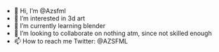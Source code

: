 - 👋 Hi, I’m @Azsfml
- 👀 I’m interested in 3d art
- 🌱 I’m currently learning blender
- 💞️ I’m looking to collaborate on nothing atm, since not skilled enough
- 📫 How to reach me Twitter: @AZSFML

<!---
Azsfml/Azsfml is a ✨ special ✨ repository because its `README.md` (this file) appears on your GitHub profile.
You can click the Preview link to take a look at your changes.
--->
